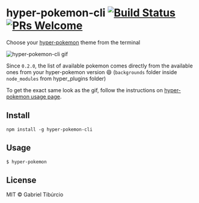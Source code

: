 # hyper-pokemon-cli [![Build Status](https://travis-ci.org/tibuurcio/hyper-pokemon-cli.svg?branch=master)](https://travis-ci.org/tibuurcio/hyper-pokemon-cli) [![PRs Welcome](https://img.shields.io/badge/PRs-welcome-brightgreen.svg)](http://makeapullrequest.com)

Choose your [hyper-pokemon](https://github.com/hyper-pokemon/hyper-pokemon) theme from the terminal

![hyper-pokemon-cli gif](https://media.giphy.com/media/l1K9Dzs2MS5i4rvpe/giphy.gif)

Since `0.2.0`, the list of available pokemon comes directly from the available ones from your hyper-pokemon version 😄 (`backgrounds` folder inside `node_modules` from hyper_plugins folder)

To get the exact same look as the gif, follow the instructions on [hyper-pokemon usage page](https://github.com/hyper-pokemon/hyper-pokemon#usage).

## Install
```
npm install -g hyper-pokemon-cli
```

## Usage
```
$ hyper-pokemon
```
## License
MIT © Gabriel Tibúrcio
